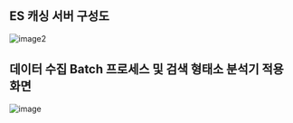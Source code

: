 ## ES 캐싱 서버 구성도

![image2](https://user-images.githubusercontent.com/48572149/208468469-62cc7391-d2d4-475b-8271-9674e57ca5e9.png)

## 데이터 수집 Batch 프로세스 및 검색 형태소 분석기 적용 화면

![image](https://user-images.githubusercontent.com/48572149/208468460-9caab975-bf32-4e8b-a424-0059a0c824dc.png)
